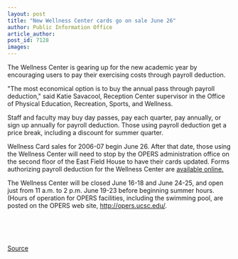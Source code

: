 ```yaml
---
layout: post
title: "New Wellness Center cards go on sale June 26"
author: Public Information Office
article_author: 
post_id: 7128
images:
---
```


<a name="content" id="content"></a>
<p>
  The Wellness Center is gearing up for the new academic year by encouraging users to pay their exercising costs through payroll deduction.
</p>
<p>
  "The most economical option is to buy the annual pass through payroll deduction," said Katie Savacool, Reception Center supervisor in the Office of Physical Education, Recreation, Sports, and Wellness.
</p>
<p>
  Staff and faculty may buy day passes, pay each quarter, pay annually, or sign up annually for payroll deduction. Those using payroll deduction get a price break, including a discount for summer quarter.
</p>
<p>
  Wellness Card sales for 2006-07 begin June 26. After that date, those using the Wellness Center will need to stop by the OPERS administration office on the second floor of the East Field House to have their cards updated. Forms authorizing payroll deduction for the Wellness Center are <a href="http://opers.ucsc.edu/opersadmin/payroll_deduction_form0607web.pdf">available online.</a>
</p>
<p>
  The Wellness Center will be closed June 16-18 and June 24-25, and open just from 11 a.m. to 2 p.m. June 19-23 before beginning summer hours. (Hours of operation for OPERS facilities, including the swimming pool, are posted on the OPERS web site, <a href="http://opers.ucsc.edu/">http://opers.ucsc.edu/</a>.
</p>
<p>
  <br>
  <br>
  <br>
</p>
<p><a href="http://www1.ucsc.edu/currents/05-06/06-12/brief-opers.asp" title="Permalink to brief-opers">Source</a></p>
